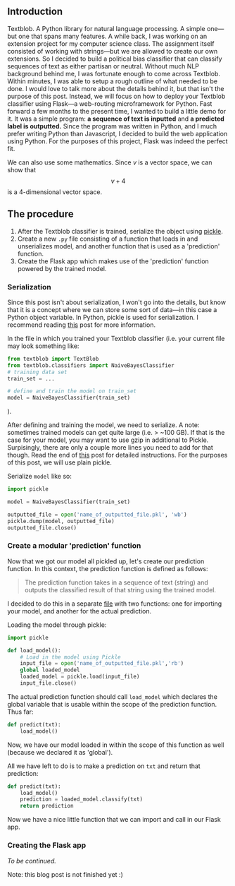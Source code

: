## Introduction

Textblob. A Python library for natural language processing. A simple one—but one that spans many features. A while back, I was working on an extension project for my computer science class. The assignment itself consisted of working with strings—but we are allowed to create our own extensions. So I decided to build a political bias classifier that can classify sequences of text as either partisan or neutral. Without much NLP background behind me, I was fortunate enough to come across Textblob. Within minutes, I was able to setup a rough outline of what needed to be done. I would love to talk more about the details behind it, but that isn't the purpose of this post. Instead, we will focus on how to deploy your Textblob classifier using Flask—a web-routing microframework for Python. Fast forward a few months to the present time, I wanted to build a little demo for it. It was a simple program: **a sequence of text is inputted** and **a predicted label is outputted.** Since the program was written in Python, and I much prefer writing Python than Javascript, I decided to build the web application using Python. For the purposes of this project, Flask was indeed the perfect fit. 

We can also use some mathematics. Since $v$ is a vector space,
we can show that $$v+4$$ is a 4-dimensional vector space. 

## The procedure

1. After the Textblob classifier is trained, serialize the object using [pickle](https://docs.python.org/3/library/pickle.html). 
2. Create a new `.py` file consisting of a function that loads in and unserializes model, and another function that is used as a 'prediction' function. 
3. Create the Flask app which makes use of the 'prediction' function powered by the trained model. 

### Serialization

Since this post isn't about serialization, I won't go into the details, but know that it is a concept where we can store some sort of data—in this case a Python object variable. In Python, pickle is used for serialization. I recommend reading [this](https://www.datacamp.com/community/tutorials/pickle-python-tutorial) post for more information. 

In the file in which you trained your Textblob classifier (i.e. your current file may look something like: 

```python
from textblob import TextBlob
from textblob.classifiers import NaiveBayesClassifier
# training data set 
train_set = ...

# define and train the model on train_set
model = NaiveBayesClassifier(train_set) 
```

). 

After defining and training the model, we need to serialize. A note: sometimes trained models can get quite large (i.e. > ~100 GB). If that is the case for your model, you may want to use gzip in additional to Pickle. Surpisingly, there are only a couple more lines you need to add for that though. Read the end of [this](https://www.datacamp.com/community/tutorials/pickle-python-tutorial) post for detailed instructions. For the purposes of this post, we will use plain pickle. 

Serialize `model` like so: 

```python
import pickle 

model = NaiveBayesClassifier(train_set) 

outputted_file = open('name_of_outputted_file.pkl', 'wb')
pickle.dump(model, outputted_file)
outputted_file.close()
```

### Create a modular 'prediction' function

Now that we got our model all pickled up, let's create our prediction function. In this context, the prediction function is defined as follows: 

> The prediction function takes in a sequence of text (string) and outputs the classified result of that string using the trained model.

I decided to do this in a separate [file](https://github.com/rosikand/political-bias-classifier/blob/main/pred.py) with two functions: one for importing your model, and another for the actual prediction. 

Loading the model through pickle:

```python
import pickle

def load_model():
	# Load in the model using Pickle 
	input_file = open('name_of_outputted_file.pkl','rb')
	global loaded_model
	loaded_model = pickle.load(input_file)
	input_file.close()
```

The actual prediction function should call `load_model` which declares the global variable that is usable within the scope of the prediction function. Thus far: 

```python
def predict(txt):
	load_model()
```

Now, we have our model loaded in within the scope of this function as well (because we declared it as 'global'). 

All we have left to do is to make a prediction on `txt` and return that prediction: 

```python
def predict(txt):
	load_model()
	prediction = loaded_model.classify(txt)
	return prediction 
```

Now we have a nice little function that we can import and call in our Flask app. 

### Creating the Flask app

*To be continued.* 

Note: this blog post is not finished yet :)
